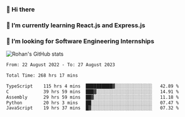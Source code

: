 ### 👋 Hi there 

<!--
**rohznmdev/rohznmdev** is a ✨ _special_ ✨ repository because its `README.md` (this file) appears on your GitHub profile.

Here are some ideas to get you started:

- 🔭 I’m currently working on ...
- 🌱 I’m currently learning Ruby and Ruby on Rails
- 👯 I’m looking to collaborate on ...
- 🤔 I’m looking for help with ...
- 💬 Ask me about ...
- 📫 How to reach me: ...
- 😄 Pronouns: ...
- ⚡ Fun fact: ...
-->
### 🌱 I’m currently learning React.js and Express.js
### 🤔 I’m looking for Software Engineering Internships
![Rohan's GitHub stats](https://github-readme-stats.vercel.app/api?username=rohznmdev&theme=dark&show_icons=true)

<!--START_SECTION:waka-->

```txt
From: 22 August 2022 - To: 27 August 2023

Total Time: 268 hrs 17 mins

TypeScript    115 hrs 4 mins  ██████████▓░░░░░░░░░░░░░░   42.89 %
C             39 hrs 59 mins  ███▓░░░░░░░░░░░░░░░░░░░░░   14.91 %
Assembly      29 hrs 59 mins  ██▓░░░░░░░░░░░░░░░░░░░░░░   11.18 %
Python        20 hrs 3 mins   ██░░░░░░░░░░░░░░░░░░░░░░░   07.47 %
JavaScript    19 hrs 37 mins  █▓░░░░░░░░░░░░░░░░░░░░░░░   07.32 %
```

<!--END_SECTION:waka-->
